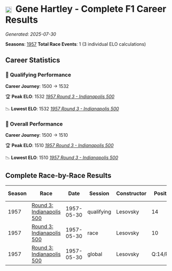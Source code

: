 # <img src="https://upload.wikimedia.org/wikipedia/commons/a/a4/Flag_of_the_United_States.svg" alt="United States" width="20" height="auto" style="vertical-align: middle; margin-right: 5px;" onerror="this.outerHTML='🇺🇸'; this.style.marginRight='5px';"/> Gene Hartley - Complete F1 Career Results

*Generated: 2025-07-30*

**Seasons**: [1957](../seasons/1957-season-report.md)
**Total Race Events**: 1 (3 individual ELO calculations)

## Career Statistics

### 🏁 Qualifying Performance
**Career Journey**: 1500 → 1532

🏆 **Peak ELO**: 1532
   *[1957 Round 3 - Indianapolis 500](../seasons/1957-season-report.md#round-3-indianapolis-500)*

📉 **Lowest ELO**: 1532
   *[1957 Round 3 - Indianapolis 500](../seasons/1957-season-report.md#round-3-indianapolis-500)*

### 🌟 Overall Performance
**Career Journey**: 1500 → 1510

🏆 **Peak ELO**: 1510
   *[1957 Round 3 - Indianapolis 500](../seasons/1957-season-report.md#round-3-indianapolis-500)*

📉 **Lowest ELO**: 1510
   *[1957 Round 3 - Indianapolis 500](../seasons/1957-season-report.md#round-3-indianapolis-500)*


## Complete Race-by-Race Results

| Season | Race | Date | Session | Constructor | Position | Starting ELO | ELO Change | Final ELO | Teammate |
|--------|------|------|---------|-------------|----------|--------------|------------|-----------|----------|
| 1957 | [Round 3: Indianapolis 500](../seasons/1957-season-report.md#round-3-indianapolis-500) | 1957-05-30 | qualifying | Lesovsky | 14 | 1500 | +32 | 1532 | <img src="https://upload.wikimedia.org/wikipedia/commons/a/a4/Flag_of_the_United_States.svg" alt="United States" width="20" height="auto" style="vertical-align: middle; margin-right: 5px;" onerror="this.outerHTML='🇺🇸'; this.style.marginRight='5px';"/> Rodger Ward |
| 1957 | [Round 3: Indianapolis 500](../seasons/1957-season-report.md#round-3-indianapolis-500) | 1957-05-30 | race | Lesovsky | 10 | 1500 | N/A | 1500 | <img src="https://upload.wikimedia.org/wikipedia/commons/a/a4/Flag_of_the_United_States.svg" alt="United States" width="20" height="auto" style="vertical-align: middle; margin-right: 5px;" onerror="this.outerHTML='🇺🇸'; this.style.marginRight='5px';"/> Rodger Ward |
| 1957 | [Round 3: Indianapolis 500](../seasons/1957-season-report.md#round-3-indianapolis-500) | 1957-05-30 | global | Lesovsky | Q:14/R:10 | 1500 | +10 | 1510 | <img src="https://upload.wikimedia.org/wikipedia/commons/a/a4/Flag_of_the_United_States.svg" alt="United States" width="20" height="auto" style="vertical-align: middle; margin-right: 5px;" onerror="this.outerHTML='🇺🇸'; this.style.marginRight='5px';"/> Rodger Ward |
